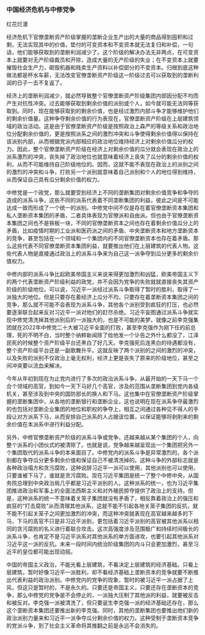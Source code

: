 ### **中国经济危机与中修党争**

红花烂漫

经济危机下官僚垄断资产阶级掌握的垄断企业生产出的大量的商品得到囤积和过剩，无法实现其中的价值，垫付的可变资本和不变资本就无法复归和补偿，一句话，他们能够获取到的垄断利润减少了。这个阶级的解决办法无非两点，在可变资本上就要对无产阶级裁员和开除，造成大量的无产阶级的失业；在不变资本上就要摧毁社会生产力，砸毁机器和贱卖生产资料以补偿部分的不变资本。归根到底这种做法都是杯水车薪，无法改变官僚垄断资产阶级这一阶级过去可以获取到的垄断利润的日子一去不复返了。

经济上的垄断利润减少，就必然导致整个官僚垄断资产阶级集团内部因分配不均而产生对抗性冲突。过去能够获取到剩余价值的派别或个人，如今就可能无法同等获取到。同时，现在能够获取到的剩余价值，也是经过激烈内部斗争才能够维护他们的剩余价值量。这种争夺剩余价值的行为表现在，官僚垄断资产阶级在上层建筑领域的政治活动。这是由于官僚垄断资产阶级是按照政治上森严的等级关系和政治地位分配剩余价值的，更是按照派系之间的激烈冲突和斗争使得剩余价值得以保持在该派别内部，从而根据党派内部相应的政治地位维持经济上对剩余价值瓜分的权力。因此，整个官僚垄断资产阶级在经济上对剩余价值的瓜分就会表现在政治上的派系激烈的冲突，丧失掉了政治地位也就意味着经济上丧失了瓜分的剩余价值的权利，从而不可能维持自己阶级地位的。因而，这就不能不表现在政治上的派别之间的激烈的冲突和斗争，打败另一个派别就意味着自己派别和个人的地位得到维持，从而保证自己具有瓜分剩余价值的权力。

中修党是一个政党，那么就要受到经济上不同的垄断集团对剩余价值竞争和争夺的造成的派系斗争，这些不同的派系代表着不同垄断集团的利益，彼此之间是不可能达成一致而形成了一个统一的派别。中修党中间不仅是存在着官僚垄断资本集团和私人垄断资本集团的矛盾，二者具体表现为官僚派和自由派。但也由于官僚垄断资本集团之间也不是铁板一块，不同的官僚垄断资本之间也存在着剩余价值瓜分上的矛盾，比如疫情时期的工业派和医药派之间的矛盾、中央垄断资本和地方垄断资本的竞争，甚至包括在一个领域和一个集团内的不同官僚垄断资本也存在着矛盾。那么这些代表不同官僚垄断资本集团利益，就要推出他们在上层建筑的代表人物。这些代表人物是直接通过政治上的派系斗争来为自己这一派争夺到瓜分更多的剩余价值权力。

中修内部的派系斗争比起欧美帝国主义来说来得更加激烈和凶猛，欧美帝国主义下的两个代表垄断资产阶级利益的政党，并不会因为党争的失败就就直接丧失其资产阶级的阶级地位。可以说，习近平一派经过派系斗争取得了暂时的胜利，取得了一派独大的地位。但是只要存在着经济上瓜分不均，只要存在着垄断资本集团之间的竞争，那么就不可能不会表现为派系斗争，其他各个派别受到疯狂的打压，也必然要逐渐联合起来反对习近平一派对他们的赶尽杀绝。习近平妄图通过派系斗争就实现中修党清洗掉其他派别后的一派独大的，也是不可能的美梦。就像之前李克强集团就在2022年中修党二十大被习近平全面的打败，甚至李克强作为刚下任的前总理，死的不明不白，当时整个纳粹新闻除了给他发一个讣告之外什么都没了，江泽民死的时候整个资产阶级平台还黑白了好几天。李克强死后连黑白的待遇都没有，整个资产阶级平台还是一副歌舞升平。这就反映了两个派别的之间的激烈的冲突，以及失败的派别不仅政治上毫无权利，经济上更是丧失了原来的阶级地位，甚至之间冲突要以流血来解决。

今年从年初到现在为止党内进行了多次的政治派系斗争，从最开始的一天下马一个合个领域的高官，到如今一天下马好几个高官，涉及的范围从垄断集团到党内各级机关，甚至涉及到中央的国防部长的换人和下马。这也集中在官僚垄断资产阶级掌握的垄断集团中，从各地的垄断银行和垄断企业，这也说明在现在派系争夺最激烈的也包括对垄断企业集团的地位和职权的争夺上，相互之间通过各种见不得人的手段让对方派系下马，从而安排自己派系的人占据该位置，以保证能够将剥削来的剩余价值在本派系中进行利益分配。

另外，中修官僚垄断资产阶级的派系斗争或党争，还越来越从某个集团的个人，向整个派系的小团伙式的被清除了。也就是说，党争越来越呈现出一个集团把另外一个集团取代的派系斗争的本来面目了。中修党内的派系斗争是异常激烈的，各个派别都在争夺瓜分更多剩余价值和保证自己不被清洗掉的。这种斗争的外部标志就是各种政治塌方和贪污腐败，这种说辞习近平一派可以使用，其他派别也可以使用，只要谁被下马了，谁就是贪污腐败。现在习近平集团是统一了整个中修中央，从国务院总理到中央政治局几乎都是习近平派别的人。这种派系的统一，也为习近平集团推进政治和军事上的全面法西斯主义和对外殖民掠夺提供了政治上的支持。但是，这种派系的统一不意味着关笼子集团就没有矛盾了，相反靠着政治上的强压和疯狂的“打击腐败”从而清理其他派系，这就不能不引起各地关笼子集团的反抗，就不能不引起关笼子之间更加激烈的冲突，而这种冲突就表现在高官越来越多的下马，下马的高官不只是非习近平派别，更包括着习近平派别的高官被其他派系以相同的贪污腐败的名义进行着联合攻击。这次高强度涉及范围极广和持续时间极长的派系斗争，也肯定不是习近平派系对其他派系的单方面进攻，也要引起其他派系对习近平这一派的反抗。未来一段时间内统治阶级集团的内斗只会更加激烈，甚至习近平的皇位都可能出现动摇。

中国的帝国主义政治，不能光看上层建筑，不看决定上层建筑的经济基础。只看上层建筑，暂时好像习近平一派胜利，却不看经济基础上垄断资本的竞争就要不断推出代表利益的政治派别。中修党内的党争的现象，暂时的被习近平一派占据了上风，但这只是暂时的，不是永久的。只要还是帝国主义，只要还存在垄断资本的竞争，那么中修党的党争是不会停止的，一派独大压制了其他派的利益，就要被反击和被反对。李克强一派被清洗了，但只要诞生李克强一派的经济基础还存在，那么这个垄断资本集团还要推出新的李克强。同时，其他的垄断集团也要推出他们新的政治派别力量来和习近平一派争夺瓜分剩余价值的权力。这种受制于垄断资本竞争的党派斗争，到了社会主义革命将其推翻之前是永远不会消失的。